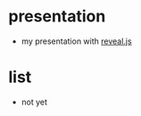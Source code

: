# presentation
- my presentation with [reveal.js](http://lab.hakim.se/reveal-js/)

# list
- not yet

